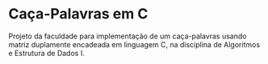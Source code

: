 # Caça-Palavras em C

Projeto da faculdade para implementação de um caça-palavras usando matriz duplamente encadeada em linguagem C, na disciplina de Algoritmos e Estrutura de Dados I.
